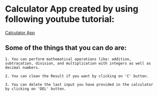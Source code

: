 # Calculator App created by using following youtube tutorial:

[Calculator App](https://www.youtube.com/watch?v=oiX-6Y2oGjI)

## Some of the things that you can do are:

`1. You can perform mathematical operations like: addition, subtracation, division, and multiplication with integers as well as decimal numbers.`

`2. You can clean the Result if you want by clicking on 'C' button.`

`3. You can delete the last input you have provided in the calculator by clicking on 'DEL' button.`
